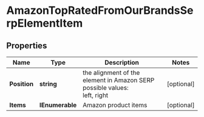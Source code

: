 # AmazonTopRatedFromOurBrandsSerpElementItem


## Properties

| Name | Type | Description | Notes |
|------------ | ------------- | ------------- | -------------|
**Position** | **string** | the alignment of the element in Amazon SERP<br>possible values:<br>left, right |[optional]|
**Items** | **IEnumerable<AmazonSerpElement>** | Amazon product items |[optional]|